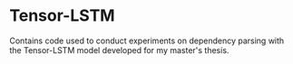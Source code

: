 # Tensor-LSTM
Contains code used to conduct experiments on dependency parsing with the Tensor-LSTM model developed for my master's thesis.
